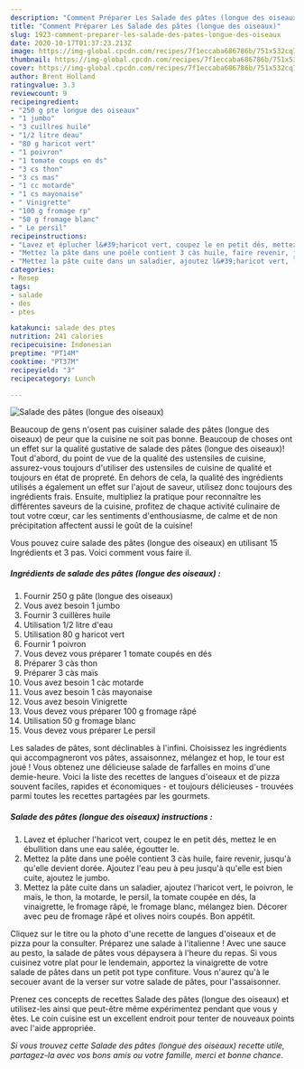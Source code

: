 ```yaml
---
description: "Comment Préparer Les Salade des pâtes (longue des oiseaux)"
title: "Comment Préparer Les Salade des pâtes (longue des oiseaux)"
slug: 1923-comment-preparer-les-salade-des-pates-longue-des-oiseaux
date: 2020-10-17T01:37:23.213Z
image: https://img-global.cpcdn.com/recipes/7f1eccaba686786b/751x532cq70/salade-des-pates-longue-des-oiseaux-photo-principale-de-la-recette.jpg
thumbnail: https://img-global.cpcdn.com/recipes/7f1eccaba686786b/751x532cq70/salade-des-pates-longue-des-oiseaux-photo-principale-de-la-recette.jpg
cover: https://img-global.cpcdn.com/recipes/7f1eccaba686786b/751x532cq70/salade-des-pates-longue-des-oiseaux-photo-principale-de-la-recette.jpg
author: Brent Holland
ratingvalue: 3.3
reviewcount: 9
recipeingredient:
- "250 g pte longue des oiseaux"
- "1 jumbo"
- "3 cuillres huile"
- "1/2 litre deau"
- "80 g haricot vert"
- "1 poivron"
- "1 tomate coups en ds"
- "3 cs thon"
- "3 cs mas"
- "1 cc motarde"
- "1 cs mayonaise"
- " Vinigrette"
- "100 g fromage rp"
- "50 g fromage blanc"
- " Le persil"
recipeinstructions:
- "Lavez et éplucher l&#39;haricot vert, coupez le en petit dés, mettez le en ébullition dans une eau salée, égoutter le."
- "Mettez la pâte dans une poêle contient 3 càs huile, faire revenir, jusqu&#39;à qu&#39;elle devient dorée. Ajoutez l&#39;eau peu à peu jusqu&#39;à qu&#39;elle est bien cuite, ajoutez le jumbo."
- "Mettez la pâte cuite dans un saladier, ajoutez l&#39;haricot vert, le poivron, le maïs, le thon, la motarde, le persil, la tomate coupée en dés, la vinaigrette, le fromage râpé, le fromage blanc, mélangez bien. Décorer avec peu de fromage râpé et olives noirs coupés. Bon appétit."
categories:
- Resep
tags:
- salade
- des
- ptes

katakunci: salade des ptes 
nutrition: 241 calories
recipecuisine: Indonesian
preptime: "PT14M"
cooktime: "PT37M"
recipeyield: "3"
recipecategory: Lunch

---
```



![Salade des pâtes (longue des oiseaux)](https://img-global.cpcdn.com/recipes/7f1eccaba686786b/751x532cq70/salade-des-pates-longue-des-oiseaux-photo-principale-de-la-recette.jpg)

Beaucoup de gens n'osent pas cuisiner salade des pâtes (longue des oiseaux) de peur que la cuisine ne soit pas bonne. Beaucoup de choses ont un effet sur la qualité gustative de salade des pâtes (longue des oiseaux)! Tout d'abord, du point de vue de la qualité des ustensiles de cuisine, assurez-vous toujours d'utiliser des ustensiles de cuisine de qualité et toujours en état de propreté. En dehors de cela, la qualité des ingrédients utilisés a également un effet sur l'ajout de saveur, utilisez donc toujours des ingrédients frais. Ensuite, multipliez la pratique pour reconnaître les différentes saveurs de la cuisine, profitez de chaque activité culinaire de tout votre cœur, car les sentiments d'enthousiasme, de calme et de non précipitation affectent aussi le goût de la cuisine!

<!--inarticleads1-->

Vous pouvez cuire salade des pâtes (longue des oiseaux) en utilisant 15 Ingrédients et 3 pas. Voici comment vous faire il.

##### Ingrédients de salade des pâtes (longue des oiseaux) :

1. Fournir 250 g pâte (longue des oiseaux)
1. Vous avez besoin 1 jumbo
1. Fournir 3 cuillères huile
1. Utilisation 1/2 litre d&#39;eau
1. Utilisation 80 g haricot vert
1. Fournir 1 poivron
1. Vous devez vous préparer 1 tomate coupés en dés
1. Préparer 3 càs thon
1. Préparer 3 càs maïs
1. Vous avez besoin 1 càc motarde
1. Vous avez besoin 1 càs mayonaise
1. Vous avez besoin  Vinigrette
1. Vous devez vous préparer 100 g fromage râpé
1. Utilisation 50 g fromage blanc
1. Vous devez vous préparer  Le persil


Les salades de pâtes, sont déclinables à l&#39;infini. Choisissez les ingrédients qui accompagneront vos pâtes, assaisonnez, mélangez et hop, le tour est joué ! Vous obtenez une délicieuse salade de farfalles en moins d&#39;une demie-heure. Voici la liste des recettes de langues d&#39;oiseaux et de pizza souvent faciles, rapides et économiques - et toujours délicieuses - trouvées parmi toutes les recettes partagées par les gourmets. 

<!--inarticleads2-->

##### Salade des pâtes (longue des oiseaux) instructions :

1. Lavez et éplucher l&#39;haricot vert, coupez le en petit dés, mettez le en ébullition dans une eau salée, égoutter le.
1. Mettez la pâte dans une poêle contient 3 càs huile, faire revenir, jusqu&#39;à qu&#39;elle devient dorée. Ajoutez l&#39;eau peu à peu jusqu&#39;à qu&#39;elle est bien cuite, ajoutez le jumbo.
1. Mettez la pâte cuite dans un saladier, ajoutez l&#39;haricot vert, le poivron, le maïs, le thon, la motarde, le persil, la tomate coupée en dés, la vinaigrette, le fromage râpé, le fromage blanc, mélangez bien. Décorer avec peu de fromage râpé et olives noirs coupés. Bon appétit.


Cliquez sur le titre ou la photo d&#39;une recette de langues d&#39;oiseaux et de pizza pour la consulter. Préparez une salade à l&#39;italienne ! Avec une sauce au pesto, la salade de pâtes vous dépaysera à l&#39;heure du repas. Si vous cuisinez votre plat pour le lendemain, apportez la vinaigrette de votre salade de pâtes dans un petit pot type confiture. Vous n&#39;aurez qu&#39;à le secouer avant de la verser sur votre salade de pâtes, pour l&#39;assaisonner. 

<!--inarticleads1-->

<p>
Prenez ces concepts de recettes Salade des pâtes (longue des oiseaux) et utilisez-les ainsi que peut-être même expérimentez pendant que vous y êtes. Le coin cuisine est un excellent endroit pour tenter de nouveaux points avec l'aide appropriée.
</p>

<p>
<i>Si vous trouvez cette Salade des pâtes (longue des oiseaux) recette utile, partagez-la avec vos bons amis ou votre famille, merci et bonne chance.</i>
</p>
